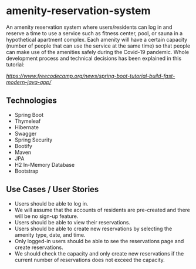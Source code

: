 # amenity-reservation-system

An amenity reservation system where users/residents can log in and reserve a time to use a service such as fitness center, pool, or sauna in a hypothetical apartment complex.
Each amenity will have a certain capacity (number of people that can use the service at the same time) so that people can make use of the amenities safely
during the Covid-19 pandemic. Whole
development process and technical decisions has been explained in this tutorial:

*https://www.freecodecamp.org/news/spring-boot-tutorial-build-fast-modern-java-app/*

## Technologies
* Spring Boot
* Thymeleaf
* Hibernate
* Swagger
* Spring Security
* Bootify
* Maven
* JPA
* H2 In-Memory Database
* Bootstrap

## Use Cases / User Stories

* Users should be able to log in.
* We will assume that the accounts of residents are pre-created and there will be no sign-up feature.
* Users should be able to view their reservations.
* Users should be able to create new reservations by selecting the amenity type, date, and time.
* Only logged-in users should be able to see the reservations page and create reservations.
* We should check the capacity and only create new reservations if the current number of reservations does not exceed the capacity.
